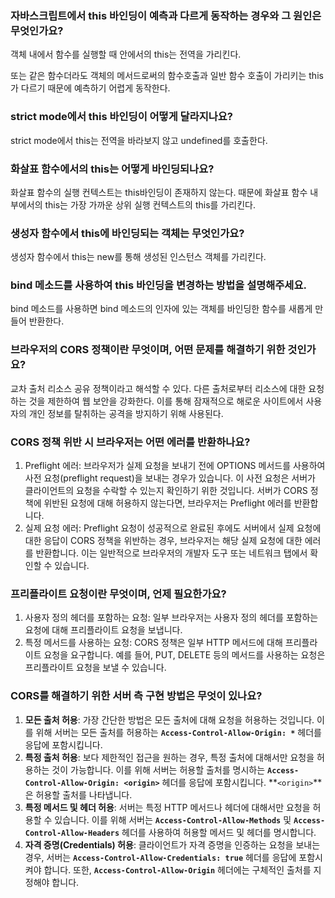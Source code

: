 ### **자바스크립트에서 this 바인딩이 예측과 다르게 동작하는 경우와 그 원인은 무엇인가요?**

객체 내에서 함수를 실행할 때 안에서의 this는 전역을 가리킨다.

또는 같은 함수더라도 객체의 메서드로써의 함수호출과 일반 함수 호출이 가리키는 this가 다르기 때문에 예측하기 어렵게 동작한다.

### strict mode에서 this 바인딩이 어떻게 달라지나요?

strict mode에서 this는 전역을 바라보지 않고 undefined를 호출한다.

### 화살표 함수에서의 this는 어떻게 바인딩되나요?

화살표 함수의 실행 컨텍스트는 this바인딩이 존재하지 않는다. 때문에 화살표 함수 내부에서의 this는 가장 가까운 상위 실행 컨텍스트의 this를 가리킨다.

### 생성자 함수에서 this에 바인딩되는 객체는 무엇인가요?

생성자 함수에서 this는 new를 통해 생성된 인스턴스 객체를 가리킨다.

### bind 메소드를 사용하여 this 바인딩을 변경하는 방법을 설명해주세요.

bind 메소드를 사용하면 bind 메소드의 인자에 있는 객체를 바인딩한 함수를 새롭게 만들어 반환한다.

### **브라우저의 CORS 정책이란 무엇이며, 어떤 문제를 해결하기 위한 것인가요?**

교차 출처 리소스 공유 정책이라고 해석할 수 있다. 다른 출처로부터 리소스에 대한 요청하는 것을 제한하여 웹 보안을 강화한다. 이를 통해 잠재적으로 해로운 사이트에서 사용자의 개인 정보를 탈취하는 공격을 방지하기 위해 사용된다.

### CORS 정책 위반 시 브라우저는 어떤 에러를 반환하나요?

1. Preflight 에러: 브라우저가 실제 요청을 보내기 전에 OPTIONS 메서드를 사용하여 사전 요청(preflight request)을 보내는 경우가 있습니다. 이 사전 요청은 서버가 클라이언트의 요청을 수락할 수 있는지 확인하기 위한 것입니다. 서버가 CORS 정책에 위반된 요청에 대해 허용하지 않는다면, 브라우저는 Preflight 에러를 반환합니다.
2. 실제 요청 에러: Preflight 요청이 성공적으로 완료된 후에도 서버에서 실제 요청에 대한 응답이 CORS 정책을 위반하는 경우, 브라우저는 해당 실제 요청에 대한 에러를 반환합니다. 이는 일반적으로 브라우저의 개발자 도구 또는 네트워크 탭에서 확인할 수 있습니다.

### 프리플라이트 요청이란 무엇이며, 언제 필요한가요?

1. 사용자 정의 헤더를 포함하는 요청: 일부 브라우저는 사용자 정의 헤더를 포함하는 요청에 대해 프리플라이트 요청을 보냅니다.
2. 특정 메서드를 사용하는 요청: CORS 정책은 일부 HTTP 메서드에 대해 프리플라이트 요청을 요구합니다. 예를 들어, PUT, DELETE 등의 메서드를 사용하는 요청은 프리플라이트 요청을 보낼 수 있습니다.

### CORS를 해결하기 위한 서버 측 구현 방법은 무엇이 있나요?

1. **모든 출처 허용**: 가장 간단한 방법은 모든 출처에 대해 요청을 허용하는 것입니다. 이를 위해 서버는 모든 출처를 허용하는 **`Access-Control-Allow-Origin: *`** 헤더를 응답에 포함시킵니다.
2. **특정 출처 허용**: 보다 제한적인 접근을 원하는 경우, 특정 출처에 대해서만 요청을 허용하는 것이 가능합니다. 이를 위해 서버는 허용할 출처를 명시하는 **`Access-Control-Allow-Origin: <origin>`** 헤더를 응답에 포함시킵니다. **`<origin>`**은 허용할 출처를 나타냅니다.
3. **특정 메서드 및 헤더 허용**: 서버는 특정 HTTP 메서드나 헤더에 대해서만 요청을 허용할 수 있습니다. 이를 위해 서버는 **`Access-Control-Allow-Methods`** 및 **`Access-Control-Allow-Headers`** 헤더를 사용하여 허용할 메서드 및 헤더를 명시합니다.
4. **자격 증명(Credentials) 허용**: 클라이언트가 자격 증명을 인증하는 요청을 보내는 경우, 서버는 **`Access-Control-Allow-Credentials: true`** 헤더를 응답에 포함시켜야 합니다. 또한, **`Access-Control-Allow-Origin`** 헤더에는 구체적인 출처를 지정해야 합니다.